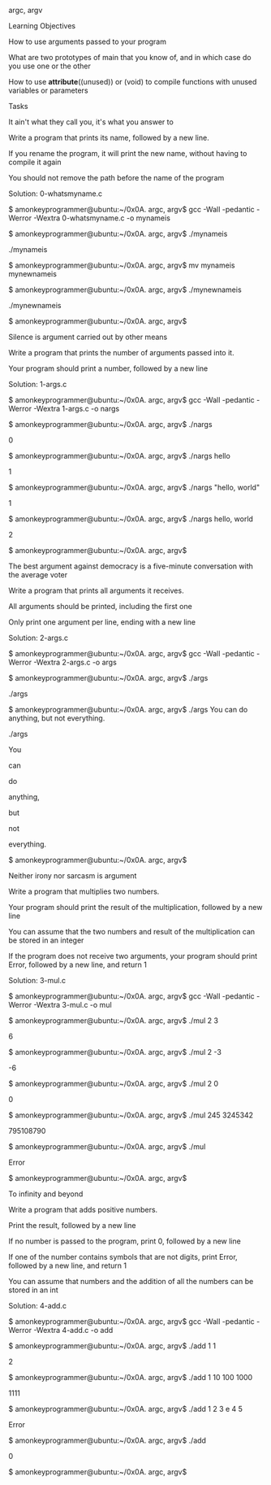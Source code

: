 argc, argv

Learning Objectives

How to use arguments passed to your program

What are two prototypes of main that you know of, and in which case do you use one or the other

How to use __attribute__((unused)) or (void) to compile functions with unused variables or parameters

Tasks

It ain't what they call you, it's what you answer to

Write a program that prints its name, followed by a new line.



If you rename the program, it will print the new name, without having to compile it again

You should not remove the path before the name of the program

Solution: 0-whatsmyname.c



$ amonkeyprogrammer@ubuntu:~/0x0A. argc, argv$ gcc -Wall -pedantic -Werror -Wextra 0-whatsmyname.c -o mynameis

$ amonkeyprogrammer@ubuntu:~/0x0A. argc, argv$ ./mynameis 

./mynameis

$ amonkeyprogrammer@ubuntu:~/0x0A. argc, argv$ mv mynameis mynewnameis

$ amonkeyprogrammer@ubuntu:~/0x0A. argc, argv$ ./mynewnameis 

./mynewnameis

$ amonkeyprogrammer@ubuntu:~/0x0A. argc, argv$

Silence is argument carried out by other means

Write a program that prints the number of arguments passed into it.



Your program should print a number, followed by a new line

Solution: 1-args.c



$ amonkeyprogrammer@ubuntu:~/0x0A. argc, argv$ gcc -Wall -pedantic -Werror -Wextra 1-args.c -o nargs

$ amonkeyprogrammer@ubuntu:~/0x0A. argc, argv$ ./nargs 

0

$ amonkeyprogrammer@ubuntu:~/0x0A. argc, argv$ ./nargs hello

1

$ amonkeyprogrammer@ubuntu:~/0x0A. argc, argv$ ./nargs "hello, world"

1

$ amonkeyprogrammer@ubuntu:~/0x0A. argc, argv$ ./nargs hello, world

2

$ amonkeyprogrammer@ubuntu:~/0x0A. argc, argv$

The best argument against democracy is a five-minute conversation with the average voter

Write a program that prints all arguments it receives.



All arguments should be printed, including the first one

Only print one argument per line, ending with a new line

Solution: 2-args.c



$ amonkeyprogrammer@ubuntu:~/0x0A. argc, argv$ gcc -Wall -pedantic -Werror -Wextra 2-args.c -o args

$ amonkeyprogrammer@ubuntu:~/0x0A. argc, argv$ ./args 

./args

$ amonkeyprogrammer@ubuntu:~/0x0A. argc, argv$ ./args You can do anything, but not everything.

./args

You

can

do

anything,

but

not

everything.

$ amonkeyprogrammer@ubuntu:~/0x0A. argc, argv$ 

Neither irony nor sarcasm is argument

Write a program that multiplies two numbers.



Your program should print the result of the multiplication, followed by a new line

You can assume that the two numbers and result of the multiplication can be stored in an integer

If the program does not receive two arguments, your program should print Error, followed by a new line, and return 1

Solution: 3-mul.c



$ amonkeyprogrammer@ubuntu:~/0x0A. argc, argv$ gcc -Wall -pedantic -Werror -Wextra 3-mul.c -o mul

$ amonkeyprogrammer@ubuntu:~/0x0A. argc, argv$ ./mul 2 3

6

$ amonkeyprogrammer@ubuntu:~/0x0A. argc, argv$ ./mul 2 -3

-6

$ amonkeyprogrammer@ubuntu:~/0x0A. argc, argv$ ./mul 2 0

0

$ amonkeyprogrammer@ubuntu:~/0x0A. argc, argv$ ./mul 245 3245342

795108790

$ amonkeyprogrammer@ubuntu:~/0x0A. argc, argv$ ./mul

Error

$ amonkeyprogrammer@ubuntu:~/0x0A. argc, argv$ 

To infinity and beyond

Write a program that adds positive numbers.



Print the result, followed by a new line

If no number is passed to the program, print 0, followed by a new line

If one of the number contains symbols that are not digits, print Error, followed by a new line, and return 1

You can assume that numbers and the addition of all the numbers can be stored in an int

Solution: 4-add.c



$ amonkeyprogrammer@ubuntu:~/0x0A. argc, argv$ gcc -Wall -pedantic -Werror -Wextra 4-add.c -o add

$ amonkeyprogrammer@ubuntu:~/0x0A. argc, argv$ ./add 1 1

2

$ amonkeyprogrammer@ubuntu:~/0x0A. argc, argv$ ./add 1 10 100 1000

1111

$ amonkeyprogrammer@ubuntu:~/0x0A. argc, argv$ ./add 1 2 3 e 4 5

Error

$ amonkeyprogrammer@ubuntu:~/0x0A. argc, argv$ ./add

0

$ amonkeyprogrammer@ubuntu:~/0x0A. argc, argv$ 
